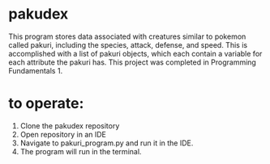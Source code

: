 # pakudex
This program stores data associated with creatures similar to pokemon called pakuri, including the species, attack, defense, and speed. This is accomplished with a list of pakuri objects, which each contain a variable for each attribute the pakuri has. This project was completed in Programming Fundamentals 1.

# to operate:
1. Clone the pakudex repository
2. Open repository in an IDE
3. Navigate to pakuri_program.py and run it in the IDE.
4. The program will run in the terminal.
